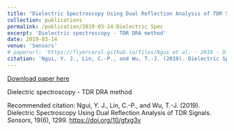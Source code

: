 ```yaml
---
title: "Dielectric Spectroscopy Using Dual Reflection Analysis of TDR Signals"
collection: publications
permalink: /publication/2019-03-14-Dielectric Spec
excerpt: 'Dielectric spectroscopy - TDR DRA method'
date: 2019-03-14
venue: 'Sensors'
# paperurl: 'https://flyercarol.github.io/files/Ngui et al. - 2019 - Dielectric Spectroscopy Using Dual Reflection Anal.pdf'
citation: 'Ngui, Y. J., Lin, C.-P., and Wu, T.-J. (2019). Dielectric Spectroscopy Using Dual Reflection Analysis of TDR Signals. <i>Sensors</i>, 19(6), 1299. https://doi.org/10/gfxg3v'
---
```


<a href='https://flyercarol.github.io/files/Ngui et al. - 2019 - Dielectric Spectroscopy Using Dual Reflection Anal.pdf'>Download paper here</a>

Dielectric spectroscopy - TDR DRA method

Recommended citation: Ngui, Y. J., Lin, C.-P., and Wu, T.-J. (2019). Dielectric Spectroscopy Using Dual Reflection Analysis of TDR Signals. <i>Sensors</i>, 19(6), 1299. https://doi.org/10/gfxg3v

<br><script type="text/javascript" src="https://cdnjs.buymeacoffee.com/1.0.0/button.prod.min.js" data-name="bmc-button" data-slug="flyercarol" data-color="#FFDD00" data-emoji=""  data-font="Cookie" data-text="Buy me a coffee" data-outline-color="#000000" data-font-color="#000000" data-coffee-color="#ffffff" ></script>
